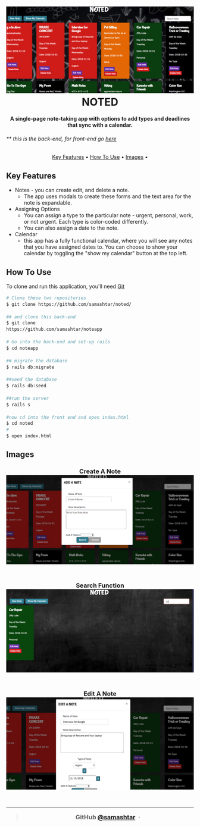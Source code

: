 <h1 align="center">
  <br>
  <img src="./assets/main.png" >
  <br>
NOTED  
<br>
</h1>

<h4 align="center">A single-page note-taking app with options to add types and deadlines that sync with a calendar. </h4>
<h6>** this is the back-end, for front-end go <a href="https://github.com/samashtar/note-app-front-end">here</a> </h6>

<p align="center">
  <a href="#key-features">Key Features</a> •
  <a href="#how-to-use">How To Use</a> •
  <a href="#images">Images</a> •
</p>

## Key Features

- Notes - you can create edit, and delete a note.
  - The app uses modals to create these forms and the text area for the note is expandable.
- Assigning Options
  - You can assign a type to the particular note - urgent, personal, work, or not urgent. Each type is color-coded differently.
  - You can also assign a date to the note.
- Calendar
  - this app has a fully functional calendar, where you will see any notes that you have assigned dates to. You can choose to show your calendar by toggling the "show my calendar" button at the top left.

## How To Use

To clone and run this application, you'll need [Git](https://git-scm.com)

```bash
# Clone these two repositories
$ git clone https://github.com/samashtar/noted/

## and clone this back-end
$ git clone
https://github.com/samashtar/noteapp

# Go into the back-end and set-up rails
$ cd noteapp

## migrate the database
$ rails db:migrate

##seed the database
$ rails db:seed

##run the server
$ rails s

#now cd into the front end and open index.html
$ cd noted
#
$ open index.html
```

## Images

<h3 align="center">
Create A Note  <br>
  <img src="./assets/newnote.png" >
  <br>
<br>
</h3>
<h3 align="center">

<h3 align="center">
Search Function 
  <br>
  <img src="./assets/search.png" >
  <br>
<br>
</h3>

<h3 align="center">
Edit A Note  <br>
  <img src="./assets/edit.png" >
  <br>
<br>
</h3>
<h3 align="center">

---

> GitHub [@samashtar](https://github.com/samashtar/) &nbsp;&middot;&nbsp;

